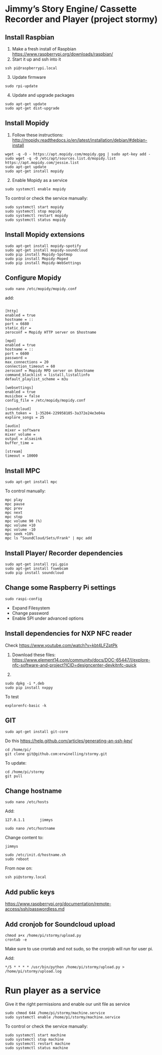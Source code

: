 # Jimmy’s Story Engine/ Cassette Recorder and Player (project stormy)

## Install Raspbian

1. Make a fresh install of Raspbian https://www.raspberrypi.org/downloads/raspbian/
2. Start it up and ssh into it

```
ssh pi@raspberrypi.local
```

3. Update firmware

```
sudo rpi-update
```

4. Update and upgrade packages

```
sudo apt-get update
sudo apt-get dist-upgrade
```

## Install Mopidy

1. Follow these instructions: http://mopidy.readthedocs.io/en/latest/installation/debian/#debian-install

```
wget -q -O - https://apt.mopidy.com/mopidy.gpg | sudo apt-key add -
sudo wget -q -O /etc/apt/sources.list.d/mopidy.list https://apt.mopidy.com/jessie.list
sudo apt-get update
sudo apt-get install mopidy
```

2. Enable Mopidy as a service
```
sudo systemctl enable mopidy
```

To control or check the service manually:
```
sudo systemctl start mopidy
sudo systemctl stop mopidy
sudo systemctl restart mopidy
sudo systemctl status mopidy
```

## Install Mopidy extensions
```
sudo apt-get install mopidy-spotify
sudo apt-get install mopidy-soundcloud
sudo pip install Mopidy-Spotmop
sudo pip install Mopidy-Moped
sudo pip install Mopidy-WebSettings
```

## Configure Mopidy
```
sudo nano /etc/mopidy/mopidy.conf
```

add:
```

[http]
enabled = true
hostname = ::
port = 6680
static_dir =
zeroconf = Mopidy HTTP server on $hostname

[mpd]
enabled = true
hostname = ::
port = 6600
password =
max_connections = 20
connection_timeout = 60
zeroconf = Mopidy MPD server on $hostname
command_blacklist = listall,listallinfo
default_playlist_scheme = m3u

[websettings]
enabled = true
musicbox = false
config_file = /etc/mopidy/mopidy.conf

[soundcloud]
auth_token =  1-35204-229958105-3a372e24e3e04a
explore_songs = 25

[audio]
mixer = software
mixer_volume =
output = alsasink
buffer_time =

[stream]
timeout = 10000
```

## Install MPC
```
sudo apt-get install mpc
```

To control manually:
```
mpc play
mpc pause
mpc prev
mpc next
mpc stop
mpc volume 90 (%)
mpc volume +10
mpc volume -10  
mpc seek +10%
mpc ls “SoundCloud/Sets/Frank" | mpc add
```

## Install Player/ Recorder dependencies
```
sudo apt-get install rpi.gpio
sudo apt-get install fswebcam
sudo pip install soundcloud
```

## Change some Raspberry Pi settings
```
sudo raspi-config
```
- Expand Filesystem
- Change password
- Enable SPI under advanced options

## Install dependencies for NXP NFC reader
Check https://www.youtube.com/watch?v=kbt4LFZptPk

1. Download these files:
https://www.element14.com/community/docs/DOC-65447/l/explore-nfc-software-and-project?ICID=designcenter-devkitnfc-quick

2.
```
sudo dpkg -i *.deb
sudo pip install nxppy
```

To test
```
explorenfc-basic -k
```
## GIT
```
sudo apt-get install git-core
```

Do this https://help.github.com/articles/generating-an-ssh-key/

```
cd /home/pi/
git clone git@github.com:erwinelling/stormy.git
```

To update:
```
cd /home/pi/stormy
git pull
```

## Change hostname
```
sudo nano /etc/hosts
```

Add:
```
127.0.1.1       jimmys
```

```
sudo nano /etc/hostname
```

Change content to:
```
jimmys
```

```
sudo /etc/init.d/hostname.sh
sudo reboot
```

From now on:
```
ssh pi@stormy.local
```

## Add public keys
https://www.raspberrypi.org/documentation/remote-access/ssh/passwordless.md

## Add cronjob for Soundcloud upload
```
chmod a+x /home/pi/stormy/upload.py
crontab -e
```
Make sure to use crontab and not sudo, so the cronjob will run for user pi.

Add:
```
*/5 * * * * /usr/bin/python /home/pi/stormy/upload.py > /home/pi/stormy/upload.log
```

# Run player as a service
Give it the right permissions and enable our unit file as service
```
sudo chmod 644 /home/pi/stormy/machine.service
sudo systemctl enable /home/pi/stormy/machine.service
```

To control or check the service manually:
```
sudo systemctl start machine
sudo systemctl stop machine
sudo systemctl restart machine
sudo systemctl status machine
```
